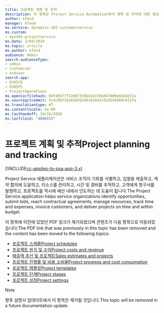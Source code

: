 ```yaml
---
title: 프로젝트 계획 및 추적
description: 이 항목은 Project Service Automation에서 계획 및 추적에 대한 정보의 링크를 제공합니다.
author: kfend
manager: kfend
ms.service: dynamics-365-customerservice
ms.custom:
- dyn365-projectservice
ms.date: 2/04/2019
ms.topic: article
ms.author: kfend
audience: Admin
search.audienceType:
- admin
- customizer
- enduser
search.app:
- D365CE
- D365PS
- ProjectOperations
ms.openlocfilehash: 0dfd05f7f22d0f339bd2437bbd47009e92ebb72a
ms.sourcegitcommit: 5c4c9bf3ba018562d6cb3443c01d550489c415fa
ms.translationtype: HT
ms.contentlocale: ko-KR
ms.lasthandoff: 10/16/2020
ms.locfileid: "4080153"
---
```

# <a name="project-planning-and-tracking"></a><span data-ttu-id="6b824-103">프로젝트 계획 및 추적</span><span class="sxs-lookup"><span data-stu-id="6b824-103">Project planning and tracking</span></span>

[!INCLUDE[cc-applies-to-psa-app-3.x](../../includes/cc-applies-to-psa-app-3x.md)]

<span data-ttu-id="6b824-104">Project Service 애플리케이션은 서비스 조직이 기회를 식별하고, 입찰을 제출하고, 계약 합의에 도달하고, 리소스를 관리하고, 시간 및 경비를 추적하고, 고객에게 청구서를 발행하고, 프로젝트를 적시에 예산 내에서 인도하는 데 도움이 됩니다.</span><span class="sxs-lookup"><span data-stu-id="6b824-104">The Project Service application helps service organizations identify opportunities, submit bids, reach contractual agreements, manage resources, track time and expenses, invoice customers, and deliver projects on time and within budget.</span></span> 

<span data-ttu-id="6b824-105">이 항목에 이전에 있었던 PDF 링크가 제거되었으며 콘텐츠가 다음 항목으로 이동되었습니다:</span><span class="sxs-lookup"><span data-stu-id="6b824-105">The PDF link that was previously in this topic has been removed and the content has been moved to the following topics:</span></span>

- [<span data-ttu-id="6b824-106">프로젝트 스케줄</span><span class="sxs-lookup"><span data-stu-id="6b824-106">Project schedules</span></span>](../project-creating.md)
- [<span data-ttu-id="6b824-107">프로젝트 원가 및 수익</span><span class="sxs-lookup"><span data-stu-id="6b824-107">Project costs and revenue</span></span>](../project-estimating.md)
- [<span data-ttu-id="6b824-108">매출액 추산 및 프로젝트</span><span class="sxs-lookup"><span data-stu-id="6b824-108">Sales estimates and projects</span></span>](../project-leveraging.md)
- [<span data-ttu-id="6b824-109">프로젝트 진행률 및 비용 소비율</span><span class="sxs-lookup"><span data-stu-id="6b824-109">Project progress and cost consumption</span></span>](../project-tracking.md)
- [<span data-ttu-id="6b824-110">프로젝트 템플릿</span><span class="sxs-lookup"><span data-stu-id="6b824-110">Project templates</span></span>](../project-templates.md)
- [<span data-ttu-id="6b824-111">프로젝트 단계</span><span class="sxs-lookup"><span data-stu-id="6b824-111">Project stages</span></span>](../project-stages.md)
- [<span data-ttu-id="6b824-112">프로젝트 설정</span><span class="sxs-lookup"><span data-stu-id="6b824-112">Project settings</span></span>](../project-settings.md)

> [!NOTE]
> <span data-ttu-id="6b824-113">향후 설명서 업데이트에서 이 항목은 제거될 것입니다.</span><span class="sxs-lookup"><span data-stu-id="6b824-113">This topic will be removed in a future documentation update.</span></span> 
